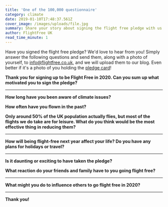 ```yaml
---
title: 'One of the 100,000 questionnaire'
category: climate
date: 2019-01-10T17:48:37.561Z
cover_image: /images/uploads/file.jpg
summary: Share your story about signing the flight free pledge with us
author: FlightFree UK
read_time_minute: 1
---
```

Have you signed the flight free pledge? We'd love to hear from you! Simply answer the following questions and send them, along with a photo of yourself, to info@flightfree.co.uk, and we will upload them to our blog. Even better if it's a photo of you holding the [pledge card](https://www.flightfree.co.uk/resources)!



**Thank you for signing up to be Flight Free in 2020. Can you sum up what motivated you to sign the pledge?**

****

**How long have you been aware of climate issues?**



**How often have you flown in the past?**



**Only around 50% of the UK population actually flies, but most of the flights we do take are for leisure. What do you think would be the most effective thing in reducing them?**

****

**How will being flight-free next year affect your life? Do you have any plans for holidays or travel?**

****

**Is it daunting or exciting to have taken the pledge?** 

**What reaction do your friends and family have to you going flight free?**

****

**What might you do to influence others to go flight free in 2020?** 

****

**Thank you!**
